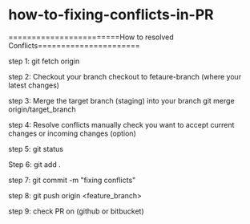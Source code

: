 # how-to-fixing-conflicts-in-PR

========================How to resolved Conflicts======================

step 1: git fetch origin
	
step 2: Checkout your branch
	checkout to fetaure-branch (where your latest changes)
 
step 3: Merge the target branch (staging) into your branch
	git merge origin/target_branch

	
step 4: Resolve conflicts manually check you want to accept current changes or incoming changes (option)

step 5: git status

Step 6: git add .

step 7: git commit -m "fixing conflicts"

step 8: git push origin <feature_branch>

step 9: check PR on (github or bitbucket)
